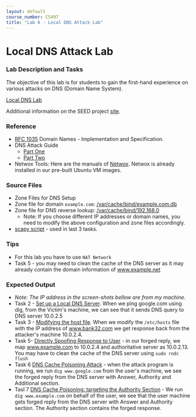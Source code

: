 ```yaml
---
layout: default
course_number: CS497
title: "Lab 6 - Local DNS Attack Lab"
---
```


# Local DNS Attack Lab

### Lab Description and Tasks

The objective of this lab is for students to gain the first-hand experience on various attacks on DNS (Domain Name System). 

[Local DNS Lab](dns/DNS_Local.pdf)

Additional information on the SEED project [site](http://www.cis.syr.edu/~wedu/seed/Labs_16.04/Networking/DNS_Local/). 

### Reference
- [RFC 1035](https://tools.ietf.org/html/rfc1035) Domain Names - Implementation and Specification.
- DNS Attack Guide
    - [Part One](http://www.technicalinfo.net/papers/Pharming.html)
    - [Part Two](http://www.technicalinfo.net/papers/Pharming2.html)
- Netwox Tools: Here are the manuals of [Netwox](http://www.cis.syr.edu/~wedu/seed/Labs/Lab_Setup/netw522/netwox-doc_html/). Netwox is already installed in our pre-built Ubuntu VM images.

### Source Files
- Zone Files for DNS Setup
- Zone file for domain ```example.com```: [/var/cache/bind/example.com.db](dns/example.com.db)
- Zone file for DNS reverse lookup: [/var/cache/bind/192.168.0](dns/192.168.0)
  - Note: If you choose different IP addresses or domain names, you need to modify the above configuration and zone files accordingly.
- [scapy script](dns/spoof_dns.py) - used in last 3 tasks.

### Tips
- For this lab you have to use ```NAT Network```
- Task 5 - you may need to clean the cache of the DNS server as it may already contain the domain information of www.example.net

### Expected Output
- *Note: The IP address in the screen-shots bellow are from my machine.*
- Task 2 - [Set up a Local DNS Server](dns/set_local_dns_server.png). When we ping google.com using dig, from the Victim's machine, we can see that it sends DNS query to DNS server 10.0.2.5 
- Task 3 - [Modifying the host file](dns/host_file.png). When we modify the ```/etc/hosts``` file with the IP address of www.bank32.com we get response back from the attacker's machine 10.0.2.4.
- Task 5- [Directly Spoofing Response to User](dns/directly_spoofing_reponse.png) - in our forged reply, we map www.example.com to 10.0.2.4 and authoritative server as 10.0.2.13. You may have to clean the cache of the DNS server using ```sudo rndc flush```
- Task 6 [DNS Cache Poisoning Attack](dns/dns_cache_poisoning_attack.png) - when the attack program is running, we run ```dig www.google.com``` from the user's machine, we see the forged reply from the DNS server with Answer, Authority and Additional section.
- Tasl 7 [DNS Cache Poisoning: targeting the Authority Section](dns/dns_cache_poisoning_authority_attacker32.png) - We run ```dig www.example.com``` on behalf of the user, we see that the user machine gets forged reply from the DNS server with Answer and Authority section. The Authority section contains the forged response.

